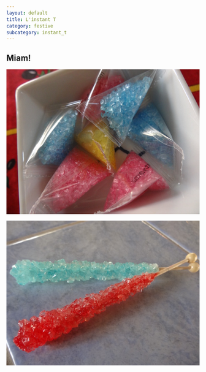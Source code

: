 ```yaml
---
layout: default
title: L'instant T
category: festive
subcategory: instant_t
---
```


## Miam!

![sucres](/assets/images/pages/DSC03824.jpg)

![sucres](/assets/images/pages/DSC03914.jpg)
